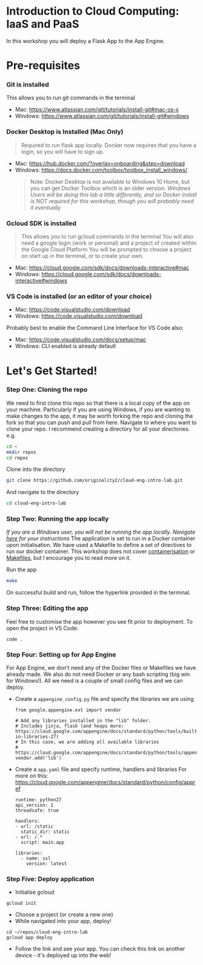 # Introduction to Cloud Computing: IaaS and PaaS

In this workshop you will deploy a Flask App to the App Engine.

# Pre-requisites 
### Git is installed
This allows you to run git commands in the terminal
- Mac: https://www.atlassian.com/git/tutorials/install-git#mac-os-x
- Windows: https://www.atlassian.com/git/tutorials/install-git#windows

### Docker Desktop is Installed (Mac Only)
> Required to run flask app locally.
> Docker now requires that you have a login, so you will have to sign up.
- Mac: https://hub.docker.com/?overlay=onboarding&step=download
- Windows: https://docs.docker.com/toolbox/toolbox_install_windows/
  > Note: Docker Desktop is not available to Windows 10 Home, but you can get Docker Toolbox which is an older version. *Windows Users will be doing this lab a little differently, and so Docker install is NOT required for this workshop, though you will probably need it eventually*
  
### Gcloud SDK is installed
> This allows you to run gcloud commands in the terminal
> You will also need a google login (work or personal) and a project of created within the Google Cloud Platform
> You will be prompted to choose a project on start up in the terminal, or to create your own.
- Mac: https://cloud.google.com/sdk/docs/downloads-interactive#mac
- Windows: https://cloud.google.com/sdk/docs/downloads-interactive#windows

### VS Code is installed (or an editor of your choice)
- Mac: https://code.visualstudio.com/download
- Windows: https://code.visualstudio.com/download

Probably best to enable the Command Line Interface for VS Code also: 
- Mac: https://code.visualstudio.com/docs/setup/mac
- Windows: CLI enabled is already default

# Let's Get Started!
### Step One: Cloning the repo
We need to first clone this repo so that there is a local copy of the app on your machine. 
Particularly if you are using Windows, if you are wanting to make changes to the app, it may be worth forking the repo and cloning the fork so that you can push and pull from here.
Navigate to where you want to clone your repo. I recommend creating a directory for all your directories. e.g.
```sh
cd ~
mkdir repos
cd repos
```
Clone into the directory
```sh
git clone https://github.com/originality2/cloud-eng-intro-lab.git
```
And navigate to the directory
```sh
cd cloud-eng-intro-lab
```

### Step Two: Running the app locally
*If you are a Windows user, you will not be running the app locally. Navigate [here] for your instructions*
The application is set to run in a Docker container upon initialisation. We have used a Makefile to define a set of directives to run our docker container. This workshop does not cover [containerisation] or [Makefiles], but I encourage you to read more on it.

Run the app
```sh
make
```

On successful build and run, follow the hyperlink provided in the terminal. 

### Step Three: Editing the app
Feel free to customise the app however you see fit prior to deployment.
To open the project in VS Code: 
```
code .
```

### Step Four: Setting up for App Engine
For App Engine, we don't need any of the Docker files or Makefiles we have already made. We also do not need Docker or any bash scripting (big win for Windows!). All we need is a couple of small config files and we can deploy.
- Create a ```appengine_config.py``` file and specify the libraries we are using
  ```
  from google.appengine.ext import vendor

  # Add any libraries installed in the "lib" folder.
  # Includes jinja, flask (and heaps more: https://cloud.google.com/appengine/docs/standard/python/tools/built-in-libraries-27)
  # In this case, we are adding all available libraries
  # https://cloud.google.com/appengine/docs/standard/python/tools/appengineconfig
  vendor.add('lib')
  ```
- Create a ```app.yaml``` file and specify runtime, handlers and libraries
  For more on this: https://cloud.google.com/appengine/docs/standard/python/config/appref
  ```
  runtime: python27
  api_version: 1
  threadsafe: true

  handlers:
  - url: /static
    static_dir: static
  - url: /.*
    script: main.app

  libraries:
    - name: ssl
      version: latest
  ```

### Step Five: Deploy application 
- Initialise gcloud
```
gcloud init
```
- Choose a project (or create a new one)
- While navigated into your app, deploy!
```
cd ~/repos/cloud-eng-intro-lab
gcloud app deploy
```
- Follow the link and see your app. You can check this link on another device - it's deployed up into the web!


[containerisation]:<https://www.docker.com/resources/what-container>
[Makefiles]:<https://www.gnu.org/software/make/manual/html_node/Introduction.html>
[here]:<https://github.com/originality2/cloud-eng-intro-lab/blob/master/Windows-README.md>
